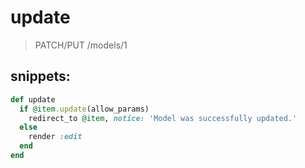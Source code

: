 # update
> PATCH/PUT /models/1

## snippets:
```rb
def update
  if @item.update(allow_params)
    redirect_to @item, notice: 'Model was successfully updated.'
  else
    render :edit
  end
end
```
